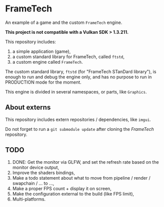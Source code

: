 # FrameTech

An example of a game and the custom `FrameTech` engine.

**This project is not compatible with a Vulkan SDK > 1.3.211.**

This repository includes:

1. a simple application (game),
2. a custom standard library for FrameTech, called `ftstd`,
3. a custom engine called `FrameTech`.

The custom standard library, `ftstd` (for "FrameTech STanDard library"), is enough to run and debug the engine only, and has no purpose to run in PRODUCTION mode for the moment.

This engine is divided in several namespaces, or parts, like `Graphics`.

## About externs

This repository includes extern repositories / dependencies, like `imgui`.

Do not forget to run a `git submodule update` after cloning the _FrameTech_ repository.

## TODO

1. DONE: Get the monitor via GLFW, and set the refresh rate based on the monitor device output,
2. Improve the shaders bindings,
3. Make a todo statement about what to move from pipeline / render / swapchain / ... to ...,
4. Make a proper FPS count + display it on screen,
5. Make the configuration external to the build (like FPS limit),
6. Multi-platforms.
